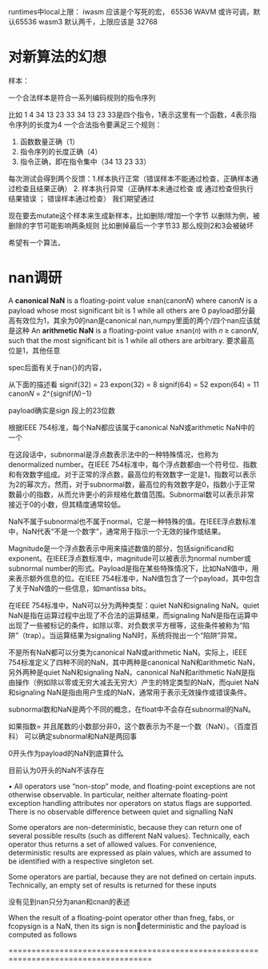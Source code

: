 runtimes中local上限：
iwasm 应该是个写死的宏， 65536
WAVM 或许可调，默认65536
wasm3 默认两千，上限应该是 32768




对新算法的幻想
============================================================================
样本：

一个合法样本是符合一系列编码规则的指令序列

比如 1 4  34 13 23 33
34 13 23 33是四个指令，1表示这里有一个函数，4表示指令序列的长度为4
一个合法指令要满足三个规则：
1. 函数数量正确（1）
2. 指令序列的长度正确（4）
3. 指令正确，即在指令集中（34 13 23 33）

每次测试会得到两个反馈：1.样本执行正常（错误样本不能通过检查，正确样本通过检查且结果正确） 2. 样本执行异常（正确样本未通过检查 或 通过检查但执行结果错误 ； 错误样本通过检查）
我们期望通过



现在要去mutate这个样本来生成新样本，比如删除/增加一个字节
以删除为例，被删除的字节可能影响两条规则
比如删掉最后一个字节33
那么规则2和3会被破坏


希望有一个算法，



nan调研
=====================================================================================
A **canonical NaN** is a floating-point value ±nan(canon𝑁) where canon𝑁 is a payload whose most significant bit
is 1 while all others are 0
payload部分最高有效位为1，其余为0的nan是canonical nan,numpy里面的两个/四个nan应该就是这种
An **arithmetic NaN** is a floating-point value ±nan(𝑛) with 𝑛 ≥ canon𝑁, such that the most significant bit is 1
while all others are arbitrary.
要求最高位是1，其他任意

spec后面有关于nan{}的内容，

从下面的描述看
signif(32) = 23 expon(32) = 8
signif(64) = 52 expon(64) = 11
canon𝑁 = 2^{signif(𝑁)−1}


payload确实是sign 段上的23位数

根据IEEE 754标准，每个NaN都应该属于canonical NaN或arithmetic NaN中的一个

在这段话中，subnormal是浮点数表示法中的一种特殊情况，也称为denormalized number。在IEEE 754标准中，每个浮点数都由一个符号位、指数和有效数字组成。对于正常的浮点数，最高位的有效数字一定是1，指数可以表示为2的幂次方。然而，对于subnormal数，最高位的有效数字是0，指数小于正常数最小的指数，从而允许更小的非规格化数值范围。Subnormal数可以表示非常接近于0的小数，但其精度通常较低。

NaN不属于subnormal也不属于normal，它是一种特殊的值。在IEEE浮点数标准中，NaN代表“不是一个数字”，通常用于指示一个无效的操作或结果。

Magnitude是一个浮点数表示中用来描述数值的部分，包括significand和exponent。在IEEE浮点数标准中，magnitude可以被表示为normal number或subnormal number的形式。Payload是指在某些特殊情况下，比如NaN值中，用来表示额外信息的位。在IEEE 754标准中，NaN值包含了一个payload，其中包含了关于NaN值的一些信息，如mantissa bits。

在IEEE 754标准中，NaN可以分为两种类型：quiet NaN和signaling NaN。quiet NaN是指在运算过程中出现了不合法的运算结果，而signaling NaN是指在运算中出现了一些被标记的条件，如除以零、对负数求平方根等，这些条件被称为“陷阱”（trap）。当运算结果为signaling NaN时，系统将抛出一个“陷阱”异常。


不是所有NaN都可以分类为canonical NaN或arithmetic NaN。实际上，IEEE 754标准定义了四种不同的NaN，其中两种是canonical NaN和arithmetic NaN，另外两种是quiet NaN和signaling NaN。canonical NaN和arithmetic NaN是指由操作（例如除以零或无穷大减去无穷大）产生的特定类型的NaN，而quiet NaN和signaling NaN是指由用户生成的NaN，通常用于表示无效操作或错误条件。

subnormal数和NaN是两个不同的概念，在float中不会存在subnormal的NaN。

如果指数= 并且尾数的小数部分非0，这个数表示为不是一个数（NaN）。（百度百科）
可以确定subnormal和NaN是两回事


0开头作为payload的NaN到底算什么

目前认为0开头的NaN不该存在


• All operators use “non-stop” mode, and floating-point exceptions are not otherwise observable. In particular, neither alternate floating-point exception handling attributes nor operators on status flags are supported. There is no observable difference between quiet and signalling NaN

Some operators are non-deterministic, because they can return one of several possible results (such as different NaN values). Technically, each operator thus returns a set of allowed values. For convenience, deterministic results are expressed as plain values, which are assumed to be identified with a respective singleton set.


Some operators are partial, because they are not defined on certain inputs. Technically, an empty set of results is returned for these inputs

没有见到nan只分为anan和cnan的表述

When the result of a floating-point operator other than fneg, fabs, or fcopysign is a NaN, then its sign is nondeterministic and the payload is computed as follows




=====================================================================================
















